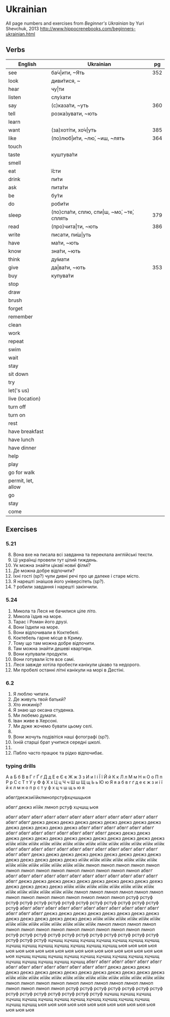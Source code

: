 Ukrainian
=========

All page numbers and exercises from _Beginner's Ukrainian_ by Yuri Shevchuk, 2013
http://www.hippocrenebooks.com/beginners-ukrainian.html

Verbs
-----

| English                 | Ukrainian                            | pg  |
| ----------------------- | ------------------------------------ | ----|
| see                     | ба́ч\|ити, ~Ять                       | 352 |
| look                    | диви́тися, ~                          |     |
| hear                    | чу́\|ти                               |     |
| listen                  | слу́хати                              |     |
| say                     | (с)каза́ти, ~уть                      | 360 |
| tell                    | розка́зувати, ~ють                    |     |
| learn                   | 
| want                    | (за)хоті́ти, хо́ч\|уть                 | 385 |
| like                    | (по)люб\|и́ти, ~лю́, ~иш, ~лять        | 364 |
| touch                   | 
| taste                   | куштува́ти                            |     |
| smell                   |
| eat                     | ї́сти
| drink                   | пи́ти
| ask                     | пита́ти
| be                      | бу́ти
| do                      | роби́ти
| sleep                   | (по)спа́ти, сплю, спи\|ш, ~мо́, ~те́, сплять | 379 |
| read                    | (про)чита́\|ти, ~ють                  | 386 | 
| write                   | писати, пи́ш\|уть                     |     |
| have                    | ма́ти, ~ють
| know                    | зна́ти, ~ють
| think                   | ду́мати
| give                    | да\|ва́ти, ~ють                       | 353 |
| buy                     | купува́ти
| stop
| draw
| brush
| forget
| remember
| clean
| work
| repeat
| swim
| wait
| stay
| sit down
| try
| let('s us)
| live (location)
| turn off
| turn on
| rest
| have breakfast
| have lunch
| have dinner
| help
| play
| go for walk
| permit, let, allow
| go
| stay
| come

Exercises
---------

### 5.21

8. Вона вхе на писала всі завданна та переклала англійські тексти.
9. Ці українці провели тут цілий тиждень.
10. Ук можна знайти цікавї новиї філмї?
11. Де можна добре відпочити?
12. Їхні гості (sp?) чули дивні речі про це далеке і старе місто.
13. Я нарешті знаішов його універсітеть (sp?).
14. ? робили завдання і нарешті закінчили.

### 5.24

1. Микола та Леся не бачилися ціле літо.
2. Микола їздив на море.
3. Тарас і Роман його друзі.
4. Вони їздили на море.
5. Вони відпочивали в Коктебелі.
6. Коктебель гарне місце в Криму.
7. Тому що там можна добре відпочити.
8. Там можна знайти дешеві квартири.
9. Вони купували продукти.
10. Вони готували їсте все самі.
11. Леся завжде хотіла пробести канікули цікаво та недорого.
12. Ми пробелі останні літні канікули на морі в Дестіні.

### 6.2

1. Я люблю читати.
2. Де живуть твой батькй?
3. Хто инжинір?
4. Я знаю що оксана студенка.
5. Ми любемо думати.
6. Іван живе в Херсоні.
7. Ми дуже жочемо бувати цьому селі.
8.
9. Вони жочуть подівітіся наші фотографі (sp?).
10. Їхній старші брат учитися середні школі.
11.
12. Пабло часто працює та рідко відпочибає.

### typing drills

А а Б б В в Г г Ґ ґ Д д Е е Є є Ж ж З з И и І і Ї ї Й й К к Л л М м Н н О о П п Р р С с Т т У у Ф ф Х х Ц ц Ч ч Ш ш Щ щ Ь ь Ю ю Я я
а б в г ґ д е є ж з и і ї й к л м н о п р с т у ф х ц ч ш щ ь ю я

абвгґдеєжзиіїйклмнопрстуфхцчшщьюя

абвгґ деєжз иіїйк лмноп рстуф хцчшщ ьюя

абвгґ абвгґ абвгґ абвгґ абвгґ абвгґ абвгґ абвгґ абвгґ абвгґ абвгґ абвгґ абвгґ абвгґ
деєжз деєжз деєжз деєжз деєжз деєжз деєжз деєжз деєжз деєжз деєжз деєжз деєжз деєжз
абвгґ абвгґ абвгґ абвгґ абвгґ абвгґ абвгґ абвгґ абвгґ абвгґ абвгґ абвгґ абвгґ абвгґ
деєжз деєжз деєжз деєжз деєжз деєжз деєжз деєжз деєжз деєжз деєжз деєжз деєжз деєжз
иіїйк иіїйк иіїйк иіїйк иіїйк иіїйк иіїйк иіїйк иіїйк иіїйк иіїйк иіїйк иіїйк иіїйк
абвгґ абвгґ абвгґ абвгґ абвгґ абвгґ абвгґ абвгґ абвгґ абвгґ абвгґ абвгґ абвгґ абвгґ
деєжз деєжз деєжз деєжз деєжз деєжз деєжз деєжз деєжз деєжз деєжз деєжз деєжз деєжз
иіїйк иіїйк иіїйк иіїйк иіїйк иіїйк иіїйк иіїйк иіїйк иіїйк иіїйк иіїйк иіїйк иіїйк
лмноп лмноп лмноп лмноп лмноп лмноп лмноп лмноп лмноп лмноп лмноп лмноп лмноп лмноп
абвгґ абвгґ абвгґ абвгґ абвгґ абвгґ абвгґ абвгґ абвгґ абвгґ абвгґ абвгґ абвгґ абвгґ
деєжз деєжз деєжз деєжз деєжз деєжз деєжз деєжз деєжз дєежз деєжз деєжз деєжз деєжз
иіїйк иіїйк иіїйк иіїйк иіїйк иіїйк иіїйк иіїйк иіїйк иіїйк иіїйк иіїйк иіїйк иіїйк
лмноп лмноп лмноп лмноп лмноп лмноп лмноп лмноп лмноп лмноп лмноп лнмоп лнмоп лмноп
рстуф рстуф рстуф рстуф рстуф рстуф рстуф рстуф рстуф рстуф рстуф рстуф рстуф рстуф
абвгґ абвгґ абвгґ абвгґ абвгґ абвгґ абвгґ абвгґ абвгґ абвгґ абвгґ абвгґ абвгґ абвгґ
деєжз деєжз деєжз деєжз деєжз деєжз деєжз деєжз деєжз деєжз деєжз деєжз деєжз деєжз
иіїйк иіїйк иіїйк иіїйк иіїйк иіїйк иіїйк иіїйк иіїйк иіїйк иіїйк иіїйк иіїйк иіїйк
лмноп лмноп лмноп лмноп лмноп лмноп лмноп лмноп лмноп лмноп лмноп лмноп лмноп лмноп
рстуф рстуф рстуф рстуф рстуф рстуф рстуф рстуф рстуф рстуф рстуф рстуф рстуф рстуф
хцчшщ хцчшщ хцчшщ хцчшщ хцчшщ хцчшщ хцчшщ хцчшщ хцчшщ хцчшщ хцчшщ хцчшщ хцчшщ хцчшщ
ьюя ьюя ьюя ьюя ьюя ьюя ьюя ьюя ьюя ьюя ьюя ьюя ьюя ьюя ьюя ьюя ьюя ьюя ьюя ьюя ьюя
хцчшщ хцчшщ хцчшщ хцчшщ хцчшщ хцчшщ хцчшщ хцчшщ хцчшщ хцчшщ хцчшщ хцчшщ хцчшщ хцчшщ
абвгґ абвгґ абвгґ абвгґ абвгґ абвгґ абвгґ абвгґ абвгґ абвгґ абвгґ абвгґ абвгґ абвгґ
деєжз деєжз деєжз деєжз деєжз деєжз деєжз деєжз деєжз деєжз деєжз деєжз деєжз деєжз
иіїйк иіїйк иіїйк иіїйк иіїйк иіїйк иіїйк иіїйк иіїйк иіїйк иіїйк иіїйк иіїйк иіїйк
лмноп лмноп лмноп лмноп линоп линоп лмноп лмноп лмноп лмноп лмноп лмноп лмноп лмноп
рстуф рстуф рстуф рстуф рстуф рстуф рстуф рстуф рстуф рстуф рстуф рстуф рстуф рстуф
хцчшщ хцчшщ хцчшщ хцчшщ хцчшщ хцчшщ хцчшщ хцчшщ хцчшщ хцчшщ хцчшщ хцчшщ хцчшщ хцчшщ
ьюя ьюя ьюя ьюя ьюя ьюя ьюя ьюя ьюя ьюя ьюя ьюя ьюя ьюя ьюя
